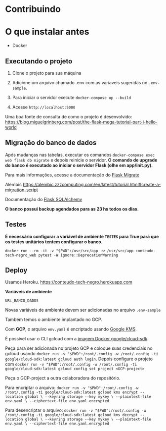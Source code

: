 # Contribuindo

# O que instalar antes

- Docker

## Executando o projeto

1. Clone o projeto para sua máquina

2. Adicione um arquivo chamado .env com as variaveis sugeridas no `.env-sample`.

3. Para iniciar o servidor execute `docker-compose up --build`

4. Acesse `http://localhost:5000`

Uma boa fonte de consulta de como o projeto é desenvolvido: https://blog.miguelgrinberg.com/post/the-flask-mega-tutorial-part-i-hello-world

## Migração do banco de dados

Após mudanças nas tabelas, executar os comandos `docker-compose exec web flask db migrate` e depois reinicie o servidor. **O comando de upgrade do banco é executado ao iniciar o servidor Flask (olhe em app/__init__.py).**

Para mais informações, acesse a documentação do [Flask Migrate](https://flask-migrate.readthedocs.io/en/latest/)

Alembic https://alembic.zzzcomputing.com/en/latest/tutorial.html#create-a-migration-script

Documentação do [Flask SQLAlchemy](http://flask-sqlalchemy.pocoo.org/2.1/)

**O banco possui backup agendados para as 23 hs todos os dias.**

## Testes

**É necessário configurar a variável de ambiente `TESTES` para True para que os testes unitários tentem configurar o banco.** 

`docker run --rm -it -v "$PWD":/usr/src/app -w /usr/src/app conteudo-tech-negro_web pytest -W ignore::DeprecationWarning`

## Deploy

Usamos Heroku.
https://conteudo-tech-negro.herokuapp.com

**Variáveis de ambiente**

`URL_BANCO_DADOS`

Novas variáveis de ambiente devem ser adicionadas no arquivo `.env-sample`

Também temos o ambiente implantado no GCP.

Com **GCP**, o arquivo `env.yaml` é encriptado usando [Google KMS](https://cloud.google.com/kms/).

É possível usar o CLI gcloud com a [imagem Docker google/cloud-sdk](https://hub.docker.com/r/google/cloud-sdk).

Peça para ser adicionada no projeto GCP e coloque suas credenciais no gcloud usando `docker run -v "$PWD":/root/.config -w /root/.config -ti google/cloud-sdk:latest gcloud auth login`. Depois configure o projeto com `docker run -v "$PWD":/root/.config -w /root/.config -ti google/cloud-sdk:latest gcloud config set project <GCP-project>`

Peça o GCP-project a outra colaboradora do repositório.

Para encriptar o arquivo: `docker run -v "$PWD":/root/.config -w /root/.config -ti google/cloud-sdk:latest gcloud kms encrypt --location global \
  --keyring storage --key mykey \
  --plaintext-file env.yaml \
  --ciphertext-file env.yaml.encrypted`
  
Para desencriptar o arquivo: `docker run -v "$PWD":/root/.config -w /root/.config -ti google/cloud-sdk:latest gcloud kms decrypt --location global \
  --keyring storage --key mykey \
  --plaintext-file env.yaml \
  --ciphertext-file env.yaml.encrypted`

